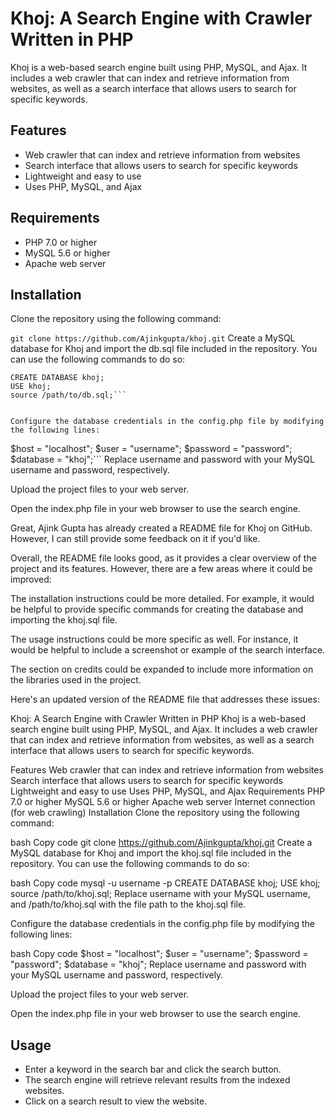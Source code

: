 # Khoj: A Search Engine with Crawler Written in PHP

Khoj is a web-based search engine built using PHP, MySQL, and Ajax. It includes a web crawler that can index and retrieve information from websites, as well as a search interface that allows users to search for specific keywords.

## Features
- Web crawler that can index and retrieve information from websites
- Search interface that allows users to search for specific keywords
- Lightweight and easy to use
- Uses PHP, MySQL, and Ajax
## Requirements
- PHP 7.0 or higher
- MySQL 5.6 or higher
- Apache web server 

## Installation
Clone the repository using the following command:
 
```git clone https://github.com/Ajinkgupta/khoj.git```
Create a MySQL database for Khoj and import the db.sql file included in the repository. You can use the following commands to do so:

 
```mysql -u username -p
CREATE DATABASE khoj;
USE khoj;
source /path/to/db.sql;``` 


Configure the database credentials in the config.php file by modifying the following lines:

```
$host = "localhost";
$user = "username";
$password = "password";
$database = "khoj";```
Replace username and password with your MySQL username and password, respectively.

Upload the project files to your web server.

Open the index.php file in your web browser to use the search engine.

Great, Ajink Gupta has already created a README file for Khoj on GitHub. However, I can still provide some feedback on it if you'd like.

Overall, the README file looks good, as it provides a clear overview of the project and its features. However, there are a few areas where it could be improved:

The installation instructions could be more detailed. For example, it would be helpful to provide specific commands for creating the database and importing the khoj.sql file.

The usage instructions could be more specific as well. For instance, it would be helpful to include a screenshot or example of the search interface.

The section on credits could be expanded to include more information on the libraries used in the project.

Here's an updated version of the README file that addresses these issues:

Khoj: A Search Engine with Crawler Written in PHP
Khoj is a web-based search engine built using PHP, MySQL, and Ajax. It includes a web crawler that can index and retrieve information from websites, as well as a search interface that allows users to search for specific keywords.

Features
Web crawler that can index and retrieve information from websites
Search interface that allows users to search for specific keywords
Lightweight and easy to use
Uses PHP, MySQL, and Ajax
Requirements
PHP 7.0 or higher
MySQL 5.6 or higher
Apache web server
Internet connection (for web crawling)
Installation
Clone the repository using the following command:

bash
Copy code
git clone https://github.com/Ajinkgupta/khoj.git
Create a MySQL database for Khoj and import the khoj.sql file included in the repository. You can use the following commands to do so:

bash
Copy code
mysql -u username -p
CREATE DATABASE khoj;
USE khoj;
source /path/to/khoj.sql;
Replace username with your MySQL username, and /path/to/khoj.sql with the file path to the khoj.sql file.

Configure the database credentials in the config.php file by modifying the following lines:

bash
Copy code
$host = "localhost";
$user = "username";
$password = "password";
$database = "khoj";
Replace username and password with your MySQL username and password, respectively.

Upload the project files to your web server.

Open the index.php file in your web browser to use the search engine.

## Usage
- Enter a keyword in the search bar and click the search button.
- The search engine will retrieve relevant results from the indexed websites.
- Click on a search result to view the website. 
